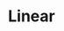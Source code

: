 ---
logohandle: linearapp
sort: linear
title: Linear
twitter: https://x.com/linear_app
website: https://linear.app/
---